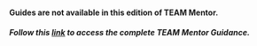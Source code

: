 #### Guides are not available in this edition of TEAM Mentor.
##### Follow this [link](https://www.teammentor.net) to access  the complete TEAM Mentor Guidance.
